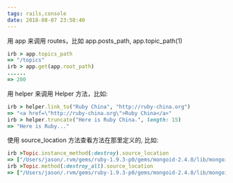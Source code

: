 ```yaml
---
tags: rails,console
date: 2018-08-07 23:58:40
---
```


用 app 来调用 routes，比如 app.posts_path, app.topic_path(1)

```ruby
irb > app.topics_path
=> "/topics"
irb > app.get(app.root_path)
......
=> 200
```

用 helper 来调用 Helper 方法，比如:

```ruby
irb > helper.link_to("Ruby China", "http://ruby-china.org")
=> "<a href=\"http://ruby-china.org\">Ruby China</a>"
irb > helper.truncate("Here is Ruby China.", length: 15)
=> "Here is Ruby..."
```

使用 source_location 方法查看方法在那里定义的, 比如:

```ruby
irb >Topic.instance_method(:destroy).source_location
=> ["/Users/jason/.rvm/gems/ruby-1.9.3-p0/gems/mongoid-2.4.8/lib/mongoid/persistence.rb", 30]
irb >Topic.method(:destroy_all).source_location
=> ["/Users/jason/.rvm/gems/ruby-1.9.3-p0/gems/mongoid-2.4.8/lib/mongoid/persistence.rb", 239]
```
